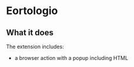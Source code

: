 # Eortologio

## What it does ##

The extension includes:

* a browser action with a popup including HTML
